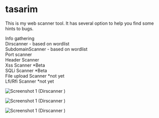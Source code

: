 # tasarim

This is my web scanner tool. It has several option to help you find some hints to bugs.

  Info gathering  
  Dirscanner - based on wordlist  
  SubdomainScanner - based on wordlist  
  Port scanner  
  Header Scanner  
  Xss Scanner *Beta  
  SQLi Scanner *Beta  
  File upload Scanner *not yet  
  Lfi/Rfi Scanner *not yet  
  
  
  
  
    
  
    
    
  
  
  
  ![Screenshot 1 (Dirscanner )](http://ahmetcankaraagacli.com/scanner_images/dirscanner.png)  
  
   
  ![Screenshot 1 (Dirscanner )](http://ahmetcankaraagacli.com/scanner_images/port_scanner.png)  
 
 
  ![Screenshot 1 (Dirscanner )](http://ahmetcankaraagacli.com/scanner_images/info_gather.png)  
  
  
  
